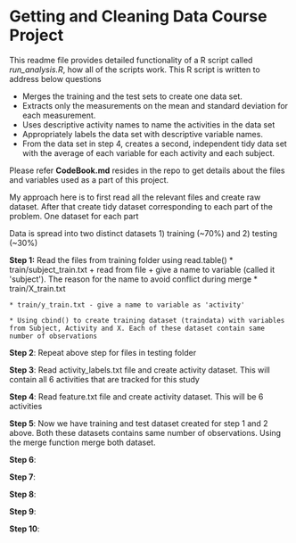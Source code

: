 # Getting and Cleaning Data Course Project

This readme file provides detailed functionality of a R script called *run_analysis.R*, how all of the scripts work. This R script is written to address below questions
* Merges the training and the test sets to create one data set.
* Extracts only the measurements on the mean and standard deviation for each measurement. 
* Uses descriptive activity names to name the activities in the data set
* Appropriately labels the data set with descriptive variable names. 
* From the data set in step 4, creates a second, independent tidy data set with the average of each variable for each activity and each subject.

Please refer **CodeBook.md** resides in the repo to get details about the files and variables used as a part of this project. 

My approach here is to first read all the relevant files and create raw dataset. After that create tidy dataset corresponding to each part of the problem. One dataset for each part

Data is spread into two distinct datasets 1) training (~70%) and 2) testing (~30%)

**Step 1:** Read the files from training folder using read.table()
    * train/subject_train.txt 
      + read from file
      + give a name to variable (called it 'subject'). The reason for the name to avoid conflict during merge
    * train/X_train.txt 
    
    * train/y_train.txt - give a name to variable as 'activity'
    
    * Using cbind() to create training dataset (traindata) with variables from Subject, Activity and X. Each of these dataset contain same number of observations
    
**Step 2**: Repeat above step for files in testing folder

**Step 3**: Read activity_labels.txt file and create activity dataset. This will contain all 6 activities that are tracked for this study 

**Step 4**: Read feature.txt file and create activity dataset. This will be 6 activities
    
**Step 5**: Now we have training and test dataset created for step 1 and 2 above. Both these datasets contains same number of observations. Using the merge function merge both dataset. 

**Step 6**:

**Step 7**:

**Step 8**:

**Step 9**:

**Step 10**:
